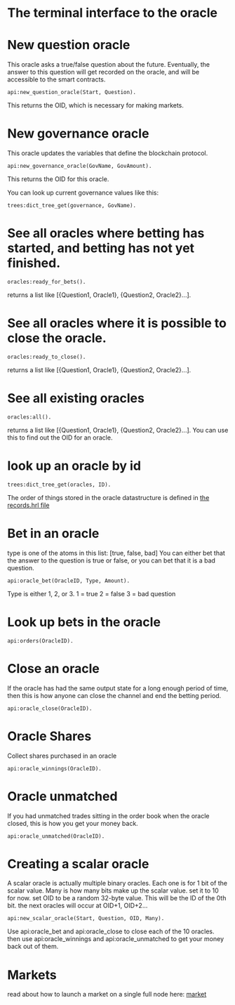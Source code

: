 The terminal interface to the oracle
=============


New question oracle
====
This oracle asks a true/false question about the future. Eventually, the answer to this question will get recorded on the oracle, and will be accessible to the smart contracts.
```
api:new_question_oracle(Start, Question).
```
This returns the OID, which is necessary for making markets.

New governance oracle
====
This oracle updates the variables that define the blockchain protocol. 
```
api:new_governance_oracle(GovName, GovAmount).
```
This returns the OID for this oracle.

You can look up current governance values like this:
```
trees:dict_tree_get(governance, GovName).
```

See all oracles where betting has started, and betting has not yet finished.
====
```
oracles:ready_for_bets().
```
returns a list like [{Question1, Oracle1}, {Question2, Oracle2}...].


See all oracles where it is possible to close the oracle.
====
```
oracles:ready_to_close().
```
returns a list like [{Question1, Oracle1}, {Question2, Oracle2}...].


See all existing oracles
====

```
oracles:all().
```
returns a list like [{Question1, Oracle1}, {Question2, Oracle2}...].
You can use this to find out the OID for an oracle.

look up an oracle by id
=====
```
trees:dict_tree_get(oracles, ID).
```

The order of things stored in the oracle datastructure is defined in [the records.hrl file](https://github.com/zack-bitcoin/amoveo/blob/master/apps/amoveo_core/src/records.hrl#L62)

Bet in an oracle
====
type is one of the atoms in this list: [true, false, bad]
You can either bet that the answer to the question is true or false, or you can bet that it is a bad question.
```
api:oracle_bet(OracleID, Type, Amount).

```
Type is either 1, 2, or 3.
1 = true
2 = false
3 = bad question

Look up bets in the oracle
====
```
api:orders(OracleID).
```

Close an oracle
====
If the oracle has had the same output state for a long enough period of time, then this is how anyone can close the channel and end the betting period.
```
api:oracle_close(OracleID).
```

Oracle Shares
====
Collect shares purchased in an oracle
```
api:oracle_winnings(OracleID).
```

Oracle unmatched
====
If you had unmatched trades sitting in the order book when the oracle closed, this is how you get your money back.
```
api:oracle_unmatched(OracleID).
```


Creating a scalar oracle
====
A scalar oracle is actually multiple binary oracles. Each one is for 1 bit of the scalar value.
Many is how many bits make up the scalar value. set it to 10 for now.
set OID to be a random 32-byte value. This will be the ID of the 0th bit. the next oracles will occur at OID+1, OID+2...
```
api:new_scalar_oracle(Start, Question, OID, Many).
```
Use api:oracle_bet and api:oracle_close to close each of the 10 oracles. then use api:oracle_winnings and api:oracle_unmatched to get your money back out of them.



Markets
====
read about how to launch a market on a single full node here:
[market](commands_market.md)